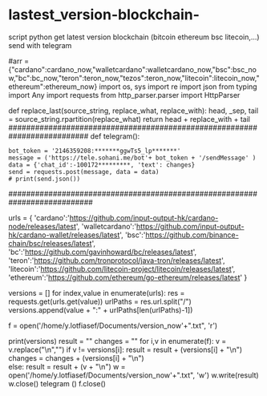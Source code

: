 # lastest_version-blockchain-
script python get latest version blockchain (bitcoin ethereum bsc litecoin,...) send with telegram 

#arr ={"cardano":cardano_now,"walletcardano":walletcardano_now,"bsc":bsc_now,"bc":bc_now,"teron":teron_now,"tezos":teron_now,"litecoin":litecoin_now,"ethereum":ethereum_now}
import os, sys
import re
import json
from typing import Any
import requests
from http_parser.parser import HttpParser

def replace_last(source_string, replace_what, replace_with):
    head, _sep, tail = source_string.rpartition(replace_what)
    return head + replace_with + tail
##########################################################################
def telegram():

    bot_token = '2146359208:*******ggwTs5_lp*******'
    message = ('https://tele.sohani.me/bot'+ bot_token + '/sendMessage' )
    data = {'chat_id':-100172*********, 'text': changes}
    send = requests.post(message, data = data)
    # print(send.json())
###########################################################################


urls = {
    'cardano':'https://github.com/input-output-hk/cardano-node/releases/latest',
    'walletcardano':'https://github.com/input-output-hk/cardano-wallet/releases/latest',
    'bsc':'https://github.com/binance-chain/bsc/releases/latest',
    'bc':'https://github.com/gavinhoward/bc/releases/latest',
    'teron':'https://github.com/tronprotocol/java-tron/releases/latest',
    'litecoin':'https://github.com/litecoin-project/litecoin/releases/latest',
    'ethereum':'https://github.com/ethereum/go-ethereum/releases/latest'
}

versions = []
for index,value in enumerate(urls):
    res = requests.get(urls.get(value))
    urlPaths = res.url.split("/")
    versions.append(value + ":" + urlPaths[len(urlPaths)-1])
   
f = open('/home/y.lotfiasef/Documents/version_now'+".txt", 'r')

print(versions)
result = ""
changes = ""
for i,v in enumerate(f):
    v = v.replace("\n","")
    if v != versions[i]:
        result = result + (versions[i] + "\n")        
        changes = changes + (versions[i] + "\n")     
    else:
        result = result + (v + "\n")
w = open('/home/y.lotfiasef/Documents/version_now'+".txt", 'w')
w.write(result)
w.close()
telegram ()
f.close()


